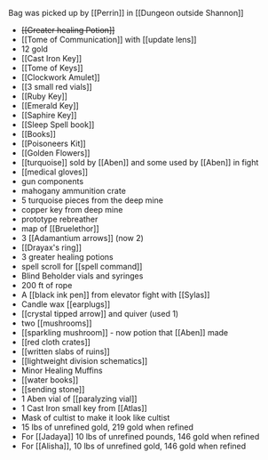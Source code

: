 Bag was picked up by [[Perrin]] in [[Dungeon outside Shannon]]

- ~~[[Greater healing Potion]]~~
- [[Tome of Communication]] with [[update lens]]
- 12 gold
- [[Cast Iron Key]]
- [[Tome of Keys]]
- [[Clockwork Amulet]]
- [[3 small red vials]]
- [[Ruby Key]]
- [[Emerald Key]]
- [[Saphire Key]]
- [[Sleep Spell book]]
- [[Books]]
- [[Poisoneers Kit]]
- [[Golden Flowers]]
- [[turquoise]] sold by [[Aben]] and some used by [[Aben]] in fight
- [[medical gloves]]
- gun components
- mahogany ammunition crate
- 5 turquoise pieces from the deep mine
- copper key from deep mine
- prototype rebreather
- map of [[Bruelethor]]
- 3 [[Adamantium arrows]] (now 2)
- [[Drayax's ring]]
- 3 greater healing potions
- spell scroll for [[spell command]]
- Blind Beholder vials and syringes 
- 200 ft of rope
- A [[black ink pen]]  from elevator fight with [[Sylas]] 
- Candle wax [[earplugs]]
- [[crystal tipped arrow]] and quiver (used 1)
- two [[mushrooms]] 
- [[sparkling mushroom]] - now potion that [[Aben]] made
- [[red cloth crates]]
- [[written slabs of ruins]]
- [[lightweight division schematics]]
- Minor Healing Muffins
- [[water books]]
- [[sending stone]] 
- 1 Aben vial of [[paralyzing vial]]
- 1 Cast Iron small key from [[Atlas]] 
- Mask of cultist to make it look like cultist
- 15 lbs of unrefined gold, 219 gold when refined 
- For [[Jadaya]]  10 lbs of unrefined pounds, 146 gold when refined
- For [[Alisha]], 10 lbs of unrefined gold, 146 gold when refined